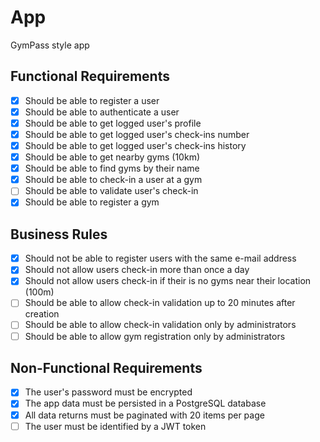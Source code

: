 # App

GymPass style app

## Functional Requirements
- [X] Should be able to register a user
- [X] Should be able to authenticate a user
- [X] Should be able to get logged user's profile
- [X] Should be able to get logged user's check-ins number
- [X] Should be able to get logged user's check-ins history
- [X] Should be able to get nearby gyms (10km)
- [X] Should be able to find gyms by their name
- [X] Should be able to check-in a user at a gym
- [ ] Should be able to validate user's check-in
- [X] Should be able to register a gym

## Business Rules
- [X] Should not be able to register users with the same e-mail address
- [X] Should not allow users check-in more than once a day
- [X] Should not allow users check-in if their is no gyms near their location (100m)
- [ ] Should be able to allow check-in validation up to 20 minutes after creation
- [ ] Should be able to allow check-in validation only by administrators
- [ ] Should be able to allow gym registration only by administrators

## Non-Functional Requirements
- [X] The user's password must be encrypted
- [X] The app data must be persisted in a PostgreSQL database
- [X] All data returns must be paginated with 20 items per page
- [ ] The user must be identified by a JWT token